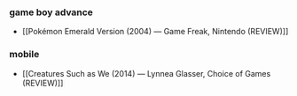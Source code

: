 ### game boy advance
- [[Pokémon Emerald Version (2004) — Game Freak, Nintendo (REVIEW)]]
### mobile 
- [[Creatures Such as We (2014) — Lynnea Glasser, Choice of Games (REVIEW)]]
